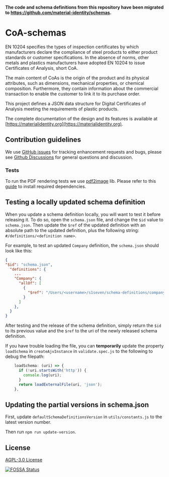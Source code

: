 **The code and schema definitions from this repository have been migrated to https://github.com/material-identity/schemas.**

# CoA-schemas

EN 10204 specifies the types of inspection certificates by which manufacturers declare the compliance of steel products to either product standards or customer specifications. In the absence of norms, other metals and plastics manufacturers have adopted EN 10204 to issue Certificates of Analysis, short CoA.

The main content of CoAs is the origin of the product and its physical attributes, such as dimensions, mechanical properties, or chemical composition. Furthermore, they contain information about the commercial transaction to enable the customer to link it to its purchase order.

This project defines a JSON data structure for Digital Certificates of Analysis meeting the requirements of plastic products.

The complete documentation of the design and its features is available at [https://materialidentity.org](https://materialidentity.org).

## Contribution guidelines

We use [GitHub issues](https://github.com/material-identity/CoA-schemas/issues/) for tracking enhancement requests and bugs, please see [Github Discussions](https://github.com/material-identity/CoA-schemas/discussions) for general questions and discussion.

### Tests

To run the PDF rendering tests we use [pdf2image](https://github.com/yakovmeister/pdf2image) lib. Please refer to this [guide](https://github.com/yakovmeister/pdf2image/blob/master/docs/gm-installation.md) to install required dependencies.

## Testing a locally updated schema definition

When you update a schema definition locally, you will want to test it before releasing it. To do so, open the `schema.json` file, and change the `$id` value to `schema.json`. Then update the `$ref` of the updated definition with an absolute path to the updated definition, plus the following string: `#/definitions/<definition name>`.

For example, to test an updated `Company` definition, the `schema.json` should look like this:

```json
{
"$id": "schema.json",
  "definitions": {
    ...
    "Company": {
      "allOf": [
        {
          "$ref": "/Users/<username>/s1seven/schema-definitions/company/company.json#/definitions/Company"
        }
      ]
    },
  }
}
```

After testing and the release of the schema definition, simply return the `$id` to its previous value and the `$ref` to the uri of the newly released schema definition.

If you have trouble loading the file, you can **temporarily** update the property `loadSchema` in `createAjvInstance` in `validate.spec.js` to the following to debug the filepath:

```js
    loadSchema: (uri) => {
      if (!uri.startsWith('http')) {
        console.log(uri);
      }
      return loadExternalFile(uri, 'json');
    },
```

## Updating the partial versions in schema.json

First, update `defaultSchemaDefinitionsVersion` in `utils/constants.js` to the latest version number.

Then run `npm run update-version`.

## License

[AGPL-3.0 License](https://github.com/material-identity/CoA-schemas/blob/main/LICENSE)

[![FOSSA Status](https://app.fossa.com/api/projects/custom%2B18065%2Fgithub.com%2Fmaterial-identity%2FCoA-schemas.svg?type=large)](https://app.fossa.com/projects/custom%2B18065%2Fgithub.com%2Fmaterial-identity%2FCoA-schemas?ref=badge_large)
